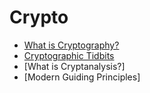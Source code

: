 # Crypto

- [What is Cryptography?](https://github.com/KiraDiShira/Crypto/blob/master/WhatIsCrypto/README.md#what-is-cryptography)  
- [Cryptographic Tidbits](https://github.com/KiraDiShira/Crypto/blob/master/WhatIsCrypto/README.md#cryptographic-tidbits)
- [What is Cryptanalysis?]
- [Modern Guiding Principles]
